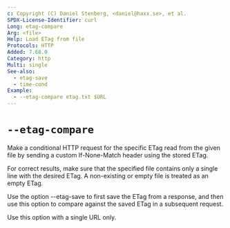 ```yaml
---
c: Copyright (C) Daniel Stenberg, <daniel@haxx.se>, et al.
SPDX-License-Identifier: curl
Long: etag-compare
Arg: <file>
Help: Load ETag from file
Protocols: HTTP
Added: 7.68.0
Category: http
Multi: single
See-also:
  - etag-save
  - time-cond
Example:
  - --etag-compare etag.txt $URL
---
```


# `--etag-compare`

Make a conditional HTTP request for the specific ETag read from the given file
by sending a custom If-None-Match header using the stored ETag.

For correct results, make sure that the specified file contains only a single
line with the desired ETag. A non-existing or empty file is treated as an
empty ETag.

Use the option --etag-save to first save the ETag from a response, and then
use this option to compare against the saved ETag in a subsequent request.

Use this option with a single URL only.
